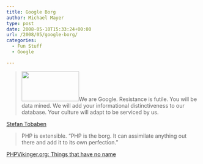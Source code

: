 ```yaml
---
title: Google Borg
author: Michael Mayer
type: post
date: 2008-05-10T15:33:24+00:00
url: /2008/05/google-borg/
categories:
  - Fun Stuff
  - Google

---
```

> [<img class="alignright size-full wp-image-782" title="Small blinking Google toy" src="http://www.nulldevice.de/wp-content/uploads/2008/05/blinking_google_toy_small.jpg" alt="" width="150" height="78" />][1]We are Google. Resistance is futile. You will be data mined. We will add your informational distinctiveness to our database. Your culture will adapt to be serviced by us.

[Stefan Tobaben][2]

> PHP is extensible. &#8220;PHP is the borg. It can assimilate anything out there and add it to its own perfection.&#8221;

[PHPVikinger.org: Things that have no name][3]

 [1]: http://www.nulldevice.de/wp-content/uploads/2008/05/blinking_google_toy_small.jpg
 [2]: http://www.tobsy.de/?p=61
 [3]: http://mysqldump.azundris.com/archives/55-phpvikinger.org-Things-that-have-no-name.html